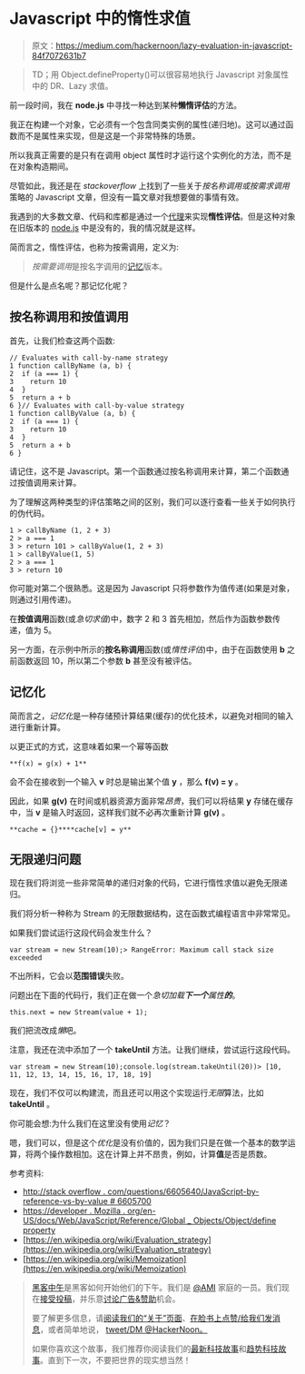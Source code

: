 # Javascript 中的惰性求值

> 原文：<https://medium.com/hackernoon/lazy-evaluation-in-javascript-84f7072631b7>

> TD；用 Object.defineProperty()可以很容易地执行 Javascript 对象属性中的 DR、Lazy 求值。

前一段时间，我在 **node.js** 中寻找一种达到某种**懒惰评估**的方法。

我正在构建一个对象，它必须有一个包含同类实例的属性(递归地)。这可以通过函数而不是属性来实现，但是这是一个非常特殊的场景。

所以我真正需要的是只有在调用 object 属性时才运行这个实例化的方法，而不是在对象构造期间。

尽管如此，我还是在 *stackoverflow* 上找到了一些关于*按名称调用或按需求调用*策略的 Javascript 文章，但没有一篇文章对我想要做的事情有效。

我遇到的大多数文章、代码和库都是通过一个[代理](https://developer.mozilla.org/en-US/docs/Web/JavaScript/Reference/Global_Objects/Proxy)来实现**惰性评估**。但是这种对象在旧版本的 [node.js](https://hackernoon.com/tagged/nodejs) 中是没有的，我的情况就是这样。

简而言之，惰性评估，也称为按需调用，定义为:

> *按需要调用*是按名字调用的[记忆](https://en.wikipedia.org/wiki/Memoization)版本。

但是什么是点名呢？那记忆化呢？

## 按名称调用和按值调用

首先，让我们检查这两个函数:

```
// Evaluates with call-by-name strategy
1 function callByName (a, b) {
2  if (a === 1) {
3    return 10
4  }
5  return a + b
6 }// Evaluates with call-by-value strategy
1 function callByValue (a, b) {
2  if (a === 1) {
3    return 10
4  }
5  return a + b
6 }
```

请记住，这不是 Javascript。第一个函数通过按名称调用来计算，第二个函数通过按值调用来计算。

为了理解这两种类型的评估策略之间的区别，我们可以逐行查看一些关于如何执行的伪代码。

```
1 > callByName (1, 2 + 3)
2 > a === 1
3 > return 101 > callByValue(1, 2 + 3)
1 > callByValue(1, 5)
2 > a === 1
3 > return 10
```

你可能对第二个很熟悉。这是因为 Javascript 只将参数作为值传递(如果是对象，则通过引用传递)。

在**按值调用**函数(或*急切求值*)中，数字 2 和 3 首先相加，然后作为函数参数传递，值为 5。

另一方面，在示例中所示的**按名称调用**函数(或*惰性评估*)中，由于在函数使用 **b** 之前函数返回 10，所以第二个参数 **b** 甚至没有被评估。

## 记忆化

简而言之，*记忆化*是一种存储预计算结果(缓存)的优化技术，以避免对相同的输入进行重新计算。

以更正式的方式，这意味着如果一个幂等函数

```
**f(x) = g(x) + 1**
```

会不会在接收到一个输入 **v** 时总是输出某个值 **y** ，那么 **f(v) = y** 。

因此，如果 **g(v)** 在时间或机器资源方面非常*昂贵*，我们可以将结果 **y** 存储在缓存中，当 **v** 是输入时返回，这样我们就不必再次重新计算 **g(v)** 。

```
**cache = {}****cache[v] = y**
```

## 无限递归问题

现在我们将浏览一些非常简单的递归对象的代码，它进行惰性求值以避免无限递归。

我们将分析一种称为 Stream 的无限数据结构，这在函数式编程语言中非常常见。

如果我们尝试运行这段代码会发生什么？

```
var stream = new Stream(10);> RangeError: Maximum call stack size exceeded
```

不出所料，它会以**范围错误**失败。

问题出在下面的代码行，我们正在做一个*急切加载**下一个**属性**的***。

```
this.next = new Stream(value + 1);
```

我们把流改成*懒*吧。

注意，我还在流中添加了一个 **takeUntil** 方法。让我们继续，尝试运行这段代码。

```
var stream = new Stream(10);console.log(stream.takeUntil(20))> [10, 11, 12, 13, 14, 15, 16, 17, 18, 19]
```

现在，我们不仅可以构建流，而且还可以用这个实现运行*无限*算法，比如 **takeUntil** 。

你可能会想:为什么我们在这里没有使用*记忆*？

嗯，我们可以，但是这个*优化*是没有价值的，因为我们只是在做一个基本的数学运算，将两个操作数相加。这在计算上并不昂贵，例如，计算**值**是否是质数。

参考资料:

*   [http://stack overflow . com/questions/6605640/JavaScript-by-reference-vs-by-value # 6605700](http://stackoverflow.com/questions/6605640/javascript-by-reference-vs-by-value#6605700)
*   [https://developer . Mozilla . org/en-US/docs/Web/JavaScript/Reference/Global _ Objects/Object/define property](https://developer.mozilla.org/en-US/docs/Web/JavaScript/Reference/Global_Objects/Object/defineProperty)
*   [https://en.wikipedia.org/wiki/Evaluation_strategy](https://en.wikipedia.org/wiki/Evaluation_strategy)
*   [https://en.wikipedia.org/wiki/Memoization](https://en.wikipedia.org/wiki/Memoization)

> [黑客中午](http://bit.ly/Hackernoon)是黑客如何开始他们的下午。我们是 [@AMI](http://bit.ly/atAMIatAMI) 家庭的一员。我们现在[接受投稿](http://bit.ly/hackernoonsubmission)，并乐意[讨论广告&赞助](mailto:partners@amipublications.com)机会。
> 
> 要了解更多信息，请[阅读我们的“关于”页面](https://goo.gl/4ofytp)、[在脸书上点赞/给我们发消息](http://bit.ly/HackernoonFB)，或者简单地说， [tweet/DM @HackerNoon。](https://goo.gl/k7XYbx)
> 
> 如果你喜欢这个故事，我们推荐你阅读我们的[最新科技故事](http://bit.ly/hackernoonlatestt)和[趋势科技故事](https://hackernoon.com/trending)。直到下一次，不要把世界的现实想当然！